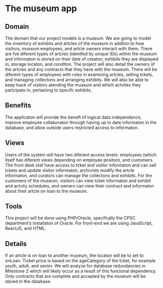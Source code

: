 # The museum app

## Domain
The domain that our project models is a museum. We are going to model the inventory of
exhibits and artcles of the museum in additon to how visitors, museum employees, and artcle owners
interact with them. There are fve diferent types of artcles (identfed by unique IDs) within the museum
and informaton is stored on their date of creaton, exhibits they are displayed in, storage locaton, and
conditon. The project will also detail the owners of the artcles and any contracts that they have with
the museum. 
There will be diferent types of employees with roles in examining artcles, selling tckets,
and managing collectons and arranging exhibits. We will also be able to keep track of visitors atending
the museum and which actvites they partcipate in, pertaining to specifc exhibits.

## Benefits
The applicaton will provide the beneft of logical data independence, improve employee
collaboraton through having up to date informaton in the database, and allow outside users restricted
access to informaton. 

## Views
Users of the system will have two diferent access levels: employees (which itself
has diferent views depending on employee positon), and customers. The front desk staf have access to
tcket and visitor informaton and can sell tckets and update visitor informaton, archivists modify the
artcle informaton, and curators can manage the collectons and exhibits. For the customers of the
museum, visitors can view tcket informaton and exhibit and actvity schedules, and owners can view
their contract and informaton about their artcle on loan to the museum.

## Tools
This project will be done using PHP/Oracle, specifcally the CPSC department’s installaton of
Oracle. For front-end we are using JavaScript, ReactJS, and HTML.

## Details
If an artcle is on loan to another museum, the locaton will be to set to onLoan. Ticket price is
based on the ageCategory of the tcket, for example youth, adult, and senior. We will analyze for
database redundancies in Milestone 2 which will likely occur as a result of this functonal dependency.
Only contracts that are complete and accepted by the museum will be stored in the database.